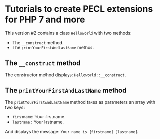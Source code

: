 Tutorials to create PECL extensions for PHP 7 and more
======================================================

This version #2 contains a class `Helloworld` with two methods:

* The `__construct` method.
* The `printYourFirstAndLastName` method.

The `__construct` method
------------------------

The constructor method displays: `Helloworld::__construct`.

The `printYourFirstAndLastName` method
--------------------------------------

The `printYourFirstAndLastName` method takes as parameters an array with
two keys :

* `firstname`: Your firstname.
* `lastname` : Your lastname.

And displays the message: `Your name is [firstname] [lastname]`.
